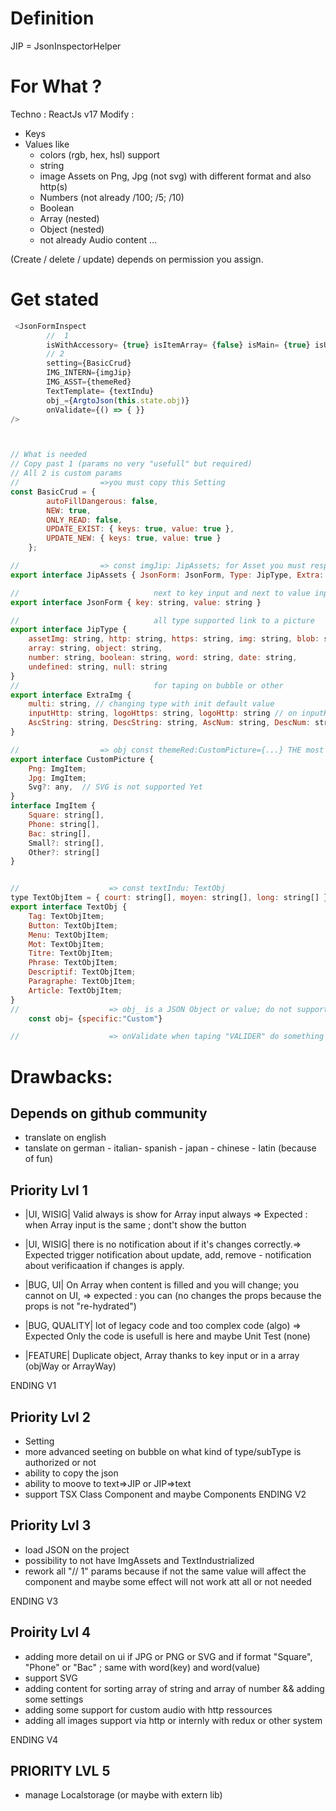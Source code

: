 # Definition
JIP = JsonInspectorHelper

# For What ?

Techno : ReactJs v17
Modify :

- Keys
- Values like 
    - colors (rgb, hex, hsl) support
    - string
    - image Assets on Png, Jpg (not svg) with different format and also http(s)
    - Numbers (not already /100; /5; /10)
    - Boolean
    - Array (nested)
    - Object (nested)
    - not already Audio content ...

(Create / delete / update) depends on permission you assign.

# Get stated
``` Javascript
 <JsonFormInspect
        //  1
        isWithAccessory= {true} isItemArray= {false} isMain= {true} isUpdatingSecondary_Jip= {true} onUpdate= {(() => { })} 
        // 2 
        setting={BasicCrud}
        IMG_INTERN={imgJip}
        IMG_ASST={themeRed}
        TextTemplate= {textIndu}
        obj_={ArgtoJson(this.state.obj)}
        onValidate={() => { }}
/>



// What is needed
// Copy past 1 (params no very "usefull" but required)
// All 2 is custom params
//                  =>you must copy this Setting 
const BasicCrud = {
        autoFillDangerous: false,
        NEW: true,
        ONLY_READ: false,
        UPDATE_EXIST: { keys: true, value: true },
        UPDATE_NEW: { keys: true, value: true }
    };

//                  => const imgJip: JipAssets; for Asset you must respect this scheme
export interface JipAssets { JsonForm: JsonForm, Type: JipType, Extra: ExtraImg }

//                              next to key input and next to value input
export interface JsonForm { key: string, value: string }

//                              all type supported link to a picture
export interface JipType {
    assetImg: string, http: string, https: string, img: string, blob: string, color: string,
    array: string, object: string,
    number: string, boolean: string, word: string, date: string,
    undefined: string, null: string
}
//                              for taping on bubble or other
export interface ExtraImg {
    multi: string, // changing type with init default value 
    inputHttp: string, logoHttps: string, logoHttp: string // on inputHttp
    AscString: string, DescString: string, AscNum: string, DescNum: string,  // not support yet on array of string or Number
}

//                  => obj const themeRed:CustomPicture={...} THE most important custom features in JIP
export interface CustomPicture { 
    Png: ImgItem; 
    Jpg: ImgItem; 
    Svg?: any,  // SVG is not supported Yet
}
interface ImgItem {
    Square: string[],
    Phone: string[],
    Bac: string[],
    Small?: string[],
    Other?: string[]
}


//                    => const textIndu: TextObj
type TextObjItem = { court: string[], moyen: string[], long: string[] }
export interface TextObj {
    Tag: TextObjItem;
    Button: TextObjItem;
    Menu: TextObjItem;
    Mot: TextObjItem;
    Titre: TextObjItem;
    Phrase: TextObjItem;
    Descriptif: TextObjItem;
    Paragraphe: TextObjItem;
    Article: TextObjItem;
}
//                    => obj_ is a JSON Object or value; do not support yet TSX
    const obj= {specific:"Custom"}

//                    => onValidate when taping "VALIDER" do something ...

```

# Drawbacks:

## Depends on github community
- translate on english 
- tanslate on german - italian- spanish - japan - chinese - latin (because of fun)

## Priority Lvl 1
- |UI, WISIG| Valid always is show for Array input always => Expected : when Array input is the same ; dont't show the button
- |UI, WISIG| there is no notification about if it's changes correctly.=> Expected trigger notification about update, add, remove - notification about verificaation if changes is apply.
- |BUG, UI| On Array when content is filled and you will change; you cannot on UI, => expected : you can (no changes the props because the props is not "re-hydrated")
- |BUG, QUALITY| lot of legacy code and too complex code (algo) => Expected Only the code is usefull is here and maybe Unit Test (none)

- |FEATURE| Duplicate object, Array thanks to key input or in a array (objWay or ArrayWay)


ENDING V1

## Priority Lvl 2
- Setting
- more advanced seeting on bubble on what kind of type/subType is authorized or not
- ability to copy the json
- ability to moove to text=>JIP or JIP=>text
- support TSX Class Component and maybe Components
ENDING V2

## Priority Lvl 3
- load JSON on the project
- possibility to not have ImgAssets and TextIndustrialized
- rework all "// 1" params because if not the same value will affect the component and maybe some effect will not work att all or not needed

ENDING V3

## Proirity Lvl 4
-  adding more detail on ui if JPG or PNG or SVG and if format "Square", "Phone" or "Bac" ; same with  word(key) and word(value)
- support SVG
- adding content for sorting array of string and array of number && adding some settings
- adding some support for custom audio with http ressources 
- adding all images support via http or internly with redux or other system 

ENDING V4

## PRIORITY LVL 5
- manage Localstorage (or maybe with extern lib)



